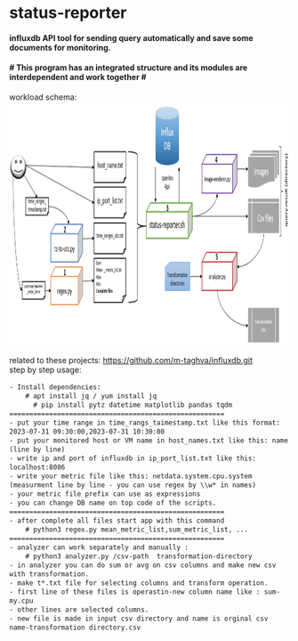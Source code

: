 # status-reporter
<h4>influxdb API tool for sending query automatically and save some documents for monitoring.</h4>
<h4># This program has an integrated structure and its modules are interdependent and work together #</h4>
workload schema:
<img src="reporter-pic.png" width="1288" height="439"/>

related to these projects: https://github.com/m-taghva/influxdb.git
<br>step by step usage:</br>
   
    - Install dependencies:
        # apt install jq / yum install jq 
          # pip install pytz datetime matplotlib pandas tqdm  
    ======================================================
    - put your time range in time_rangs_taimestamp.txt like this format: 2023-07-31 09:30:00,2023-07-31 10:30:00
    - put your monitored host or VM name in host_names.txt like this: name (line by line)
    - write ip and port of influxdb in ip_port_list.txt like this: localhost:8086
    - write your metric file like this: netdata.system.cpu.system (measurment line by line - you can use regex by \\w* in names)
    - your metric file prefix can use as expressions
    - you can change DB name on top code of the scripts. 
    ======================================================
    - after complete all files start app with this command
        # python3 regex.py mean_metric_list,sum_metric_list, ... 
    ======================================================
    - analyzer can work separately and manually :
        # python3 analyzer.py /csv-path  transformation-directory
    - in analyzer you can do sum or avg on csv columns and make new csv with transformation.
    - make t*.txt file for selecting columns and transform operation. 
    - first line of these files is operastin-new column name like : sum-my.cpu
    - other lines are selected columns.
    - new file is made in input csv directory and name is orginal csv name-transformation directory.csv
    
